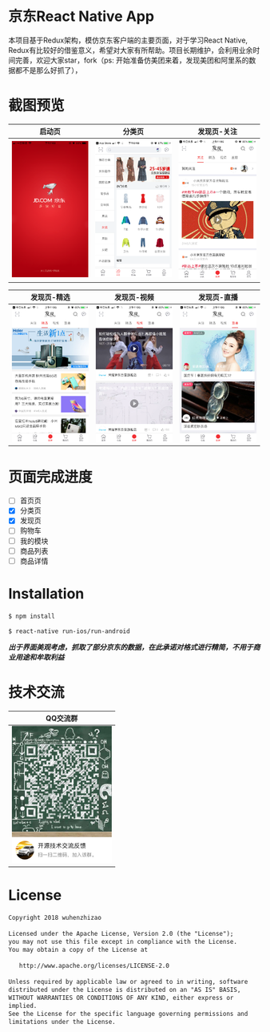 # 京东React Native App
本项目基于Redux架构，模仿京东客户端的主要页面，对于学习React Native, Redux有比较好的借鉴意义，希望对大家有所帮助。项目长期维护，会利用业余时间完善，欢迎大家star，fork（ps: 开始准备仿美团来着，发现美团和阿里系的数据都不是那么好抓了），

截图预览  
======
|启动页|分类页|发现页-关注|
|:---:|:---:|:---:|
|<img src="screenshots/screenshots_jd_launch.png" alt="启动页"  width="250">|<img src="screenshots/screenshots_jd_category.png" alt="分类页"  width="250">|<img src="screenshots/screenshots_jd_discovery_attention.png" alt="发现页-关注"  width="250">|


|发现页-精选|发现页-视频|发现页-直播|
|:---:|:---:|:---:|
|<img src="screenshots/screenshots_jd_discovery_choice.png" alt="发现页-精选"  width="250">|<img src="screenshots/screenshots_jd_discovery_video.png" alt="发现页-视频"  width="250">|<img src="screenshots/screenshots_jd_discovery_live.png" alt="发现页-直播"  width="250">|

页面完成进度  
==========    

- [ ] 首页页
- [x] 分类页
- [x] 发现页
- [ ] 购物车
- [ ] 我的模块
- [ ] 商品列表
- [ ] 商品详情

Installation
============

```
$ npm install
```

```
$ react-native run-ios/run-android
```


***出于界面美观考虑，抓取了部分京东的数据，在此承诺对格式进行精简，不用于商业用途和牟取利益***

技术交流
======
|QQ交流群|
|:---:|
|<img src="screenshots/qq_group.jpeg" alt="screenshots"  width="200">|

License
=======
```
Copyright 2018 wuhenzhizao

Licensed under the Apache License, Version 2.0 (the "License");
you may not use this file except in compliance with the License.
You may obtain a copy of the License at

   http://www.apache.org/licenses/LICENSE-2.0

Unless required by applicable law or agreed to in writing, software
distributed under the License is distributed on an "AS IS" BASIS,
WITHOUT WARRANTIES OR CONDITIONS OF ANY KIND, either express or implied.
See the License for the specific language governing permissions and
limitations under the License.
```


